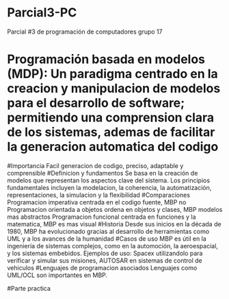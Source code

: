 # Parcial3-PC
Parcial #3 de programación de computadores grupo 17
# Programación basada en modelos (MDP): Un paradigma centrado en la creacion y manipulacion de modelos para el desarrollo de software; permitiendo una comprension clara de los sistemas, ademas de facilitar la generacion automatica del codigo
#Importancia
Facil generacion de codigo, preciso, adaptable y comprensible
#Definicion y fundamentos
Se basa en la creación de modelos que representan los aspectos clave del sistema. Los principios fundamentales incluyen la modelacion, la coherencia, la automatización, representaciones, la simulacion y la flexibilidad
#Comparaciones
Programacion imperativa centrada en el codigo fuente, MBP no 
Programacion orientada a objetos ordena en objetos y clases, MBP modelos mas abstractos
Programacion funcional centrada en funciones y la matematica, MBP es mas visual
#Historia
Desde sus inicios en la década de 1980, MBP ha evolucionado gracias al desarrollo de herramientas como UML y a los avances de la humanidad
#Casos de uso
MBP es útil en la ingeniería de sistemas complejos, como en la automoción, la aeroespacial, y los sistemas embebidos. Ejemplos de uso: Spacex utilizandolo para verificar y simular sus misiones, AUTOSAR en sistemas de control de vehiculos
#Lenguajes de programacion asociados
Lenguajes como UML/OCL son importantes en MBP. 

#Parte practica
